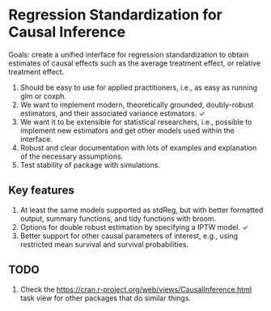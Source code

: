 # Regression Standardization for Causal Inference

Goals: create a unified interface for regression standardization to obtain estimates of causal effects such as the average treatment effect, or relative treatment effect. 

1. Should be easy to use for applied practitioners, i.e., as easy as running glm or coxph. 
2. We want to implement modern, theoretically grounded, doubly-robust estimators, and their associated variance estimators. ✓
3. We want it to be extensible for statistical researchers, i.e., possible to implement new estimators and get other models used within the interface. 
4. Robust and clear documentation with lots of examples and explanation of the necessary assumptions. 
5. Test stability of package with simulations. 

## Key features

1. At least the same models supported as stdReg, but with better formatted output, summary functions, and tidy functions with broom. 
2. Options for double robust estimation by specifying a IPTW model. ✓
3. Better support for other causal parameters of interest, e.g., using restricted mean survival and survival probabilities.

## TODO

1. Check the https://cran.r-project.org/web/views/CausalInference.html task view for other packages that do similar things. 

